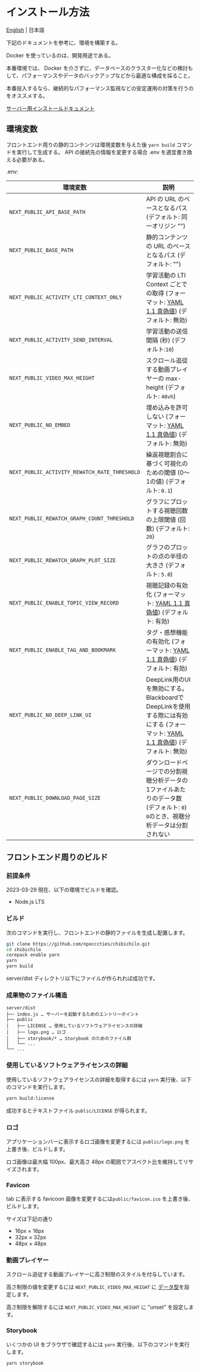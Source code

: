 # インストール方法

[English](INSTALL-en.md) | 日本語

下記のドキュメントを参考に、環境を構築する。

Docker を使っているのは、開発用途である。

本番環境では、 Docker を介さずに、データベースのクラスター化などの検討もして、パフォーマンスやデータのバックアップなどから最適な構成を採ること。

本番投入するなら、継続的なパフォーマンス監視などの安定運用の対策を行うのをオススメする。

[サーバー用インストールドキュメント](./server/README.md)

## 環境変数

フロントエンド周りの静的コンテンツは環境変数を与えた後 `yarn build` コマンドを実行して生成する。
API の接続先の情報を変更する場合 .env を適宜書き換える必要がある。

.env:

| 環境変数                                      | 説明                                                                                                                                                             |
| --------------------------------------------- | ---------------------------------------------------------------------------------------------------------------------------------------------------------------- |
| `NEXT_PUBLIC_API_BASE_PATH`                   | API の URL のベースとなるパス (デフォルト: 同一オリジン "")                                                                                                      |
| `NEXT_PUBLIC_BASE_PATH`                       | 静的コンテンツの URL のベースとなるパス (デフォルト: "")                                                                                                         |
| `NEXT_PUBLIC_ACTIVITY_LTI_CONTEXT_ONLY`       | 学習活動の LTI Context ごとでの取得 (フォーマット: [YAML 1.1 真偽値](https://yaml.org/type/bool.html)) (デフォルト: 無効)                                        |
| `NEXT_PUBLIC_ACTIVITY_SEND_INTERVAL`          | 学習活動の送信間隔 (秒) (デフォルト:`10`)                                                                                                                        |
| `NEXT_PUBLIC_VIDEO_MAX_HEIGHT`                | スクロール追従する動画プレイヤーの max-height (デフォルト: `40vh`)                                                                                               |
| `NEXT_PUBLIC_NO_EMBED`                        | 埋め込みを許可しない (フォーマット: [YAML 1.1 真偽値](https://yaml.org/type/bool.html)) (デフォルト: 無効)                                                       |
| `NEXT_PUBLIC_ACTIVITY_REWATCH_RATE_THRESHOLD` | 繰返視聴割合に基づく可視化のための閾値 (0〜1の値) (デフォルト: `0.1`)                                                                                            |
| `NEXT_PUBLIC_REWATCH_GRAPH_COUNT_THRESHOLD`   | グラフにプロットする視聴回数の上限閾値 (回数) (デフォルト: `20`)                                                                                                 |
| `NEXT_PUBLIC_REWATCH_GRAPH_PLOT_SIZE`         | グラフのプロットの点の半径の大きさ (デフォルト: `5.0`)                                                                                                           |
| `NEXT_PUBLIC_ENABLE_TOPIC_VIEW_RECORD`        | 視聴記録の有効化 (フォーマット: [YAML 1.1 真偽値](https://yaml.org/type/bool.html)) (デフォルト: 有効)                                                           |
| `NEXT_PUBLIC_ENABLE_TAG_AND_BOOKMARK`         | タグ・感想機能の有効化 (フォーマット: [YAML 1.1 真偽値](https://yaml.org/type/bool.html)) (デフォルト: 有効)                                                     |
| `NEXT_PUBLIC_NO_DEEP_LINK_UI`                 | DeepLink用のUIを無効にする。BlackboardでDeepLinkを使用する際には有効にする (フォーマット: [YAML 1.1 真偽値](https://yaml.org/type/bool.html)) (デフォルト: 無効) |
| `NEXT_PUBLIC_DOWNLOAD_PAGE_SIZE`              | ダウンロードページでの分割視聴分析データの1ファイルあたりのデータ数 (デフォルト: `0`) `0`のとき、視聴分析データは分割されない                                    |

## フロントエンド周りのビルド

### 前提条件

2023-03-29 現在、以下の環境でビルドを確認。

- Node.js LTS

### ビルド

次のコマンドを実行し、フロントエンドの静的ファイルを生成し配置します。

```sh
git clone https://github.com/npocccties/chibichilo.git
cd chibichilo
corepack enable yarn
yarn
yarn build
```

server/dist ディレクトリ以下にファイルが作られれば成功です。

### 成果物のファイル構造

```
server/dist
├── index.js … サーバーを起動するためのエントリーポイント
├── public
│   ├── LICENSE … 使用しているソフトウェアライセンスの詳細
│   ├── logo.png … ロゴ
│   ├── storybook/* … Storybook のためのファイル群
│   └── ...
└── ...
```

### 使用しているソフトウェアライセンスの詳細

使用しているソフトウェアライセンスの詳細を取得するには `yarn` 実行後、以下のコマンドを実行します。

```sh
yarn build:license
```

成功するとテキストファイル `public/LICENSE` が得られます。

### ロゴ

アプリケーションバーに表示するロゴ画像を変更するには `public/logo.png` を上書き後、ビルドします。

ロゴ画像は最大幅 100px、最大高さ 48px の範囲でアスペクト比を維持してリサイズされます。

### Favicon

tab に表示する favicoon 画像を変更するには`public/favicon.ico` を上書き後、ビルドします。

サイズは下記の通り

- 16px × 16px
- 32px × 32px
- 48px × 48px

### 動画プレイヤー

スクロール追従する動画プレイヤーに高さ制限のスタイルを付与しています。

高さ制限の値を変更するには `NEXT_PUBLIC_VIDEO_MAX_HEIGHT` に [<length> データ型](https://developer.mozilla.org/ja/docs/Web/CSS/Length)を設定します。

高さ制限を解除するには `NEXT_PUBLIC_VIDEO_MAX_HEIGHT` に "unset" を設定します。

### Storybook

いくつかの UI をブラウザで確認するには `yarn` 実行後、以下のコマンドを実行します。

```sh
yarn storybook
```
